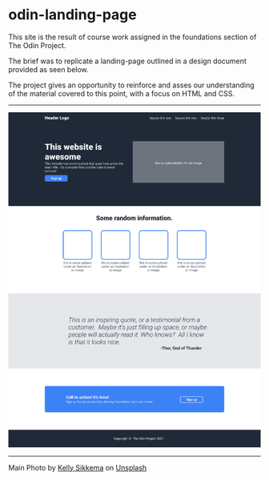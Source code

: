 # odin-landing-page

This site is the result of course work assigned in the foundations section of The Odin Project.

The brief was to replicate a landing-page outlined in a design document provided as seen below.

The project gives an opportunity to reinforce and asses our understanding of the material 
covered to this point, with a focus on HTML and CSS.

-----

![image of design document](pictures/landing-page-design-doc-1.png "Design Document")

-----

Main Photo by <a href="https://unsplash.com/@kellysikkema?utm_source=unsplash&utm_medium=referral&utm_content=creditCopyText">Kelly Sikkema</a> on <a href="https://unsplash.com/s/photos/placeholder?utm_source=unsplash&utm_medium=referral&utm_content=creditCopyText">Unsplash</a>
  

